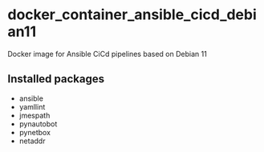 # docker_container_ansible_cicd_debian11
Docker image for Ansible CiCd pipelines based on Debian 11

## Installed packages

* ansible
* yamllint
* jmespath
* pynautobot
* pynetbox
* netaddr
